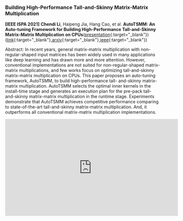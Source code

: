 ### Building High-Performance Tall-and-Skinny Matrix-Matrix Multiplication

**[IEEE ISPA 2021]** **Chendi Li**, Haipeng Jia, Hang Cao, et al. **AutoTSMM: An Auto-tuning Framework for Building High-Performance Tall-and-Skinny Matrix-Matrix Multiplication on CPUs**([presentation](https://www.youtube.com/watch?v=NjIla6zXRHM){:target="_blank"})([link](http://www.cloud-conf.net/ispa2021/proc/pdfs/ISPA-BDCloud-SocialCom-SustainCom2021-3mkuIWCJVSdKJpBYM7KEKW/264600a159/264600a159.pdf){:target="_blank"},[arxiv](https://arxiv.org/abs/2208.08088){:target="_blank"},[ieee](https://ieeexplore.ieee.org/document/9644705){:target="_blank"})


Abstract: In recent years, general matrix-matrix multiplication with non-regular-shaped input matrices has been widely used in many applications like deep learning and has drawn more and more attention. However, conventional implementations are not suited for non-regular-shaped matrix-matrix multiplications, and few works focus on optimizing tall-and-skinny matrix-matrix multiplication on CPUs. This paper proposes an auto-tuning framework, AutoTSMM, to build high-performance tall- and-skinny matrix-matrix multiplication. AutoTSMM selects the optimal inner kernels in the install-time stage and generates an execution plan for the pre-pack tall-and-skinny matrix-matrix multiplication in the runtime stage. Experiments demonstrate that AutoTSMM achieves competitive performance comparing to state-of-the-art tall-and-skinny matrix-matrix multiplication. And, it outperforms all conventional matrix-matrix multiplication implementations.



<iframe width="560" height="315" src="https://www.youtube.com/watch?v=NjIla6zXRHM" title="YouTube video player" frameborder="0" allow="accelerometer; autoplay; clipboard-write; encrypted-media; gyroscope; picture-in-picture" allowfullscreen></iframe>
